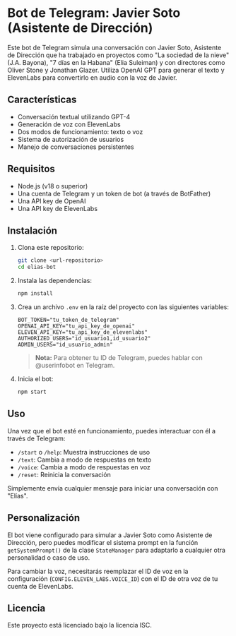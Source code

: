 # Bot de Telegram: Javier Soto (Asistente de Dirección)

Este bot de Telegram simula una conversación con Javier Soto, Asistente de Dirección que ha trabajado en proyectos como "La sociedad de la nieve" (J.A. Bayona), "7 días en la Habana" (Elia Suleiman) y con directores como Oliver Stone y Jonathan Glazer. Utiliza OpenAI GPT para generar el texto y ElevenLabs para convertirlo en audio con la voz de Javier.

## Características

- Conversación textual utilizando GPT-4
- Generación de voz con ElevenLabs
- Dos modos de funcionamiento: texto o voz
- Sistema de autorización de usuarios
- Manejo de conversaciones persistentes

## Requisitos

- Node.js (v18 o superior)
- Una cuenta de Telegram y un token de bot (a través de BotFather)
- Una API key de OpenAI
- Una API key de ElevenLabs

## Instalación

1. Clona este repositorio:
   ```bash
   git clone <url-repositorio>
   cd elias-bot
   ```

2. Instala las dependencias:
   ```bash
   npm install
   ```

3. Crea un archivo `.env` en la raíz del proyecto con las siguientes variables:
   ```
   BOT_TOKEN="tu_token_de_telegram"
   OPENAI_API_KEY="tu_api_key_de_openai"
   ELEVEN_API_KEY="tu_api_key_de_elevenlabs"
   AUTHORIZED_USERS="id_usuario1,id_usuario2"
   ADMIN_USERS="id_usuario_admin"
   ```

   > **Nota:** Para obtener tu ID de Telegram, puedes hablar con @userinfobot en Telegram.

4. Inicia el bot:
   ```bash
   npm start
   ```

## Uso

Una vez que el bot esté en funcionamiento, puedes interactuar con él a través de Telegram:

- `/start` o `/help`: Muestra instrucciones de uso
- `/text`: Cambia a modo de respuestas en texto
- `/voice`: Cambia a modo de respuestas en voz
- `/reset`: Reinicia la conversación

Simplemente envía cualquier mensaje para iniciar una conversación con "Elías".

## Personalización

El bot viene configurado para simular a Javier Soto como Asistente de Dirección, pero puedes modificar el sistema prompt en la función `getSystemPrompt()` de la clase `StateManager` para adaptarlo a cualquier otra personalidad o caso de uso.

Para cambiar la voz, necesitarás reemplazar el ID de voz en la configuración (`CONFIG.ELEVEN_LABS.VOICE_ID`) con el ID de otra voz de tu cuenta de ElevenLabs.

## Licencia

Este proyecto está licenciado bajo la licencia ISC.